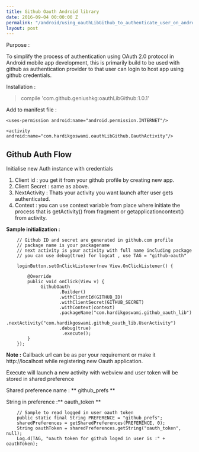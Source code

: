 ```yaml
---
title: Github Oauth Android library
date: 2016-09-04 00:00:00 Z
permalink: "/android/using_oauthLibGithub_to_authenticate_user_on_android"
layout: post
---
```


Purpose : 

To simplify the process of authentication using OAuth 2.0 protocol in Android mobile app development, this is primarily build to be used with github as authentication provider to that user can login to host app using github credentials.


Installation : 

> compile 'com.github.geniushkg:oauthLibGithub:1.0.1'

Add  to manifest file :

` <uses-permission android:name="android.permission.INTERNET"/> `

` <activity android:name="com.hardikgoswami.oauthLibGithub.OauthActivity"/> `
								
								
							
							
## Github Auth Flow
Initialise new Auth instance with credentials</br>
1. Client id : you get it from your github profile by creating new app.</br>
2. Client Secret : same as above.</br>
3. NextActivity : Thats your activity you want launch after user gets authenticated.</br>
4. Context : you  can use context variable from place where initiate the process that is getActivity() from fragment or getapplicationcontext() from activity.

**Sample initialization :**


        // Github ID and secret are generated in github.com profile
		// package name is your packagename
		// next activity is your activity with full name including package 
		// you can use debug(true) for logcat , use TAG = "github-oauth"

		loginButton.setOnClickListener(new View.OnClickListener() {

            @Override
            public void onClick(View v) {
                 GithubOauth
                        .Builder()
                        .withClientId(GITHUB_ID)
                        .withClientSecret(GITHUB_SECRET)
                        .withContext(context)
                        .packageName("com.hardikgoswami.github_oauth_lib")
                        .nextActivity("com.hardikgoswami.github_oauth_lib.UserActivity")
                        .debug(true)
                         .execute();
            }
        });

**Note :** Callback url can be as per your requirement or make it http://localhost while registering new Oauth application.


Execute will launch a new activity with webview and user token will be stored in shared preference


Shared preference name : ** github_prefs **

String in preference :** oauth_token **

		// Sample to read logged in user oauth token
        public static final String PREFERENCE = "github_prefs";
		sharedPreferences = getSharedPreferences(PREFERENCE, 0);
        String oauthToken = sharedPreferences.getString("oauth_token", null);
        Log.d(TAG, "oauth token for github loged in user is :" + oauthToken);


